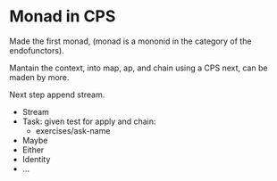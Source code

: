 # Monad in CPS

Made the first monad, (monad is a mononid in the category of the endofunctors).

Mantain the context, into map, ap, and chain using  a CPS next, can be maden by more.

Next step append stream.

- Stream
- Task: given test for apply and chain:
  * exercises/ask-name
- Maybe
- Either
- Identity
- ...